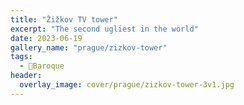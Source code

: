 ```yaml
---
title: "Žižkov TV tower"
excerpt: "The second ugliest in the world"
date: 2023-06-19
gallery_name: "prague/zizkov-tower"
tags:
  - 🏰Baroque
header:
  overlay_image: cover/prague/zizkov-tower-3v1.jpg
---
```

